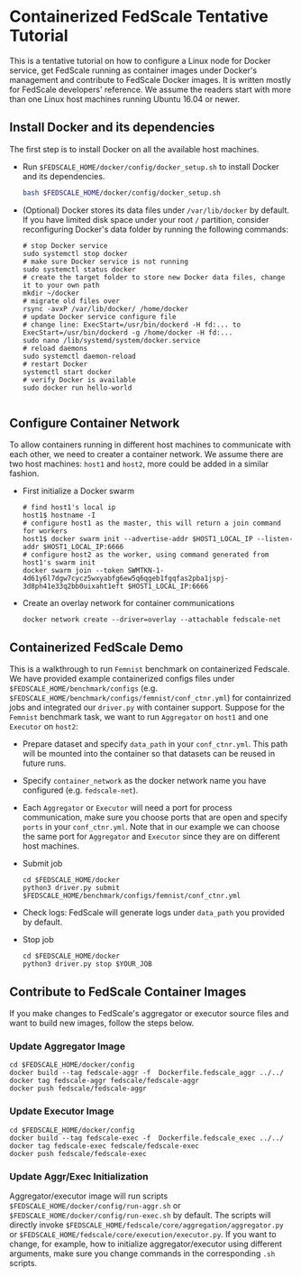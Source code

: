 # Containerized FedScale Tentative Tutorial
This is a tentative tutorial on how to configure a Linux node for Docker service, get FedScale running as container images under Docker's management and contribute to FedScale Docker images. It is written mostly for FedScale developers' reference. We assume the readers start with more than one Linux host machines running Ubuntu 16.04 or newer. 

## Install Docker and its dependencies

The first step is to install Docker on all the available host machines.

- Run `$FEDSCALE_HOME/docker/config/docker_setup.sh` to install Docker and its dependencies. 


	 ```bash
	 bash $FEDSCALE_HOME/docker/config/docker_setup.sh
	 ```
	 
- (Optional) Docker stores its data files under `/var/lib/docker` by default. If you have limited disk space under your root `/` partition, consider reconfiguring Docker's data folder by running the following commands:


	```
	# stop Docker service
	sudo systemctl stop docker
	# make sure Docker service is not running
	sudo systemctl status docker
	# create the target folder to store new Docker data files, change it to your own path
	mkdir ~/docker
	# migrate old files over
	rsync -avxP /var/lib/docker/ /home/docker
	# update Docker service configure file
	# change line: ExecStart=/usr/bin/dockerd -H fd:... to ExecStart=/usr/bin/dockerd -g /home/docker -H fd:...
	sudo nano /lib/systemd/system/docker.service
	# reload daemons
	sudo systemctl daemon-reload
	# restart Docker
	systemctl start docker
	# verify Docker is available
	sudo docker run hello-world
		
	```
	
## Configure Container Network
To allow containers running in different host machines to communicate with each other, we need to creater a container network. We assume there are two host machines: `host1` and `host2`, more could be added in a similar fashion.

- First initialize a Docker swarm

	```
	# find host1's local ip
	host1$ hostname -I
	# configure host1 as the master, this will return a join command for workers
	host1$ docker swarm init --advertise-addr $HOST1_LOCAL_IP --listen-addr $HOST1_LOCAL_IP:6666
	# configure host2 as the worker, using command generated from host1's swarm init
	docker swarm join --token SWMTKN-1-4d61y6l7dgw7cycz5wxyabfg6ew5q6qgeb1fgqfas2pba1jspj-3d8ph41e33q2bb0uixaht1eft $HOST1_LOCAL_IP:6666
	```
	
- Create an overlay network for container communications

	```
	docker network create --driver=overlay --attachable fedscale-net
	```
	
## Containerized FedScale Demo
This is a walkthrough to run `Femnist` benchmark on containerized Fedscale. We have provided example containerized configs files under `$FEDSCALE_HOME/benchmark/configs` (e.g. `$FEDSCALE_HOME/benchmark/configs/femnist/conf_ctnr.yml`) for containrized jobs and integrated our `driver.py` with container support.  Suppose for the `Femnist` benchmark task, we want to run `Aggregator` on `host1` and one `Executor` on `host2`:

- Prepare dataset and specify `data_path` in your `conf_ctnr.yml`. This path will be mounted into the container so that datasets can be reused in future runs.

- Specify `container_network` as the docker network name you have configured (e.g. `fedscale-net`).

- Each `Aggregator` or `Executor` will need a port for process communication, make sure you choose ports that are open and specify `ports` in your `conf_ctnr.yml`. Note that in our example we can choose the same port for `Aggregator` and `Executor` since they are on different host machines.


- Submit job

	```
	cd $FEDSCALE_HOME/docker
	python3 driver.py submit $FEDSCALE_HOME/benchmark/configs/femnist/conf_ctnr.yml
	```

- Check logs: FedScale will generate logs under `data_path` you provided by default.

- Stop job

	```
	cd $FEDSCALE_HOME/docker
	python3 driver.py stop $YOUR_JOB
	```

	
## Contribute to FedScale Container Images
If you make changes to FedScale's aggregator or executor source files and want to build new images, follow the steps below.

### Update Aggregator Image

```
cd $FEDSCALE_HOME/docker/config
docker build --tag fedscale-aggr -f  Dockerfile.fedscale_aggr ../../
docker tag fedscale-aggr fedscale/fedscale-aggr
docker push fedscale/fedscale-aggr
```

### Update Executor Image

```
cd $FEDSCALE_HOME/docker/config
docker build --tag fedscale-exec -f  Dockerfile.fedscale_exec ../../
docker tag fedscale-exec fedscale/fedscale-exec
docker push fedscale/fedscale-exec
```

### Update Aggr/Exec Initialization
Aggregator/executor image will run scripts `$FEDSCALE_HOME/docker/config/run-aggr.sh` or `$FEDSCALE_HOME/docker/config/run-exec.sh` by default. The scripts will directly invoke `$FEDSCALE_HOME/fedscale/core/aggregation/aggregator.py` or `$FEDSCALE_HOME/fedscale/core/execution/executor.py`. If you want to change, for example, how to initialize aggregator/executor using different arguments, make sure you change commands in the corresponding `.sh` scripts.


		